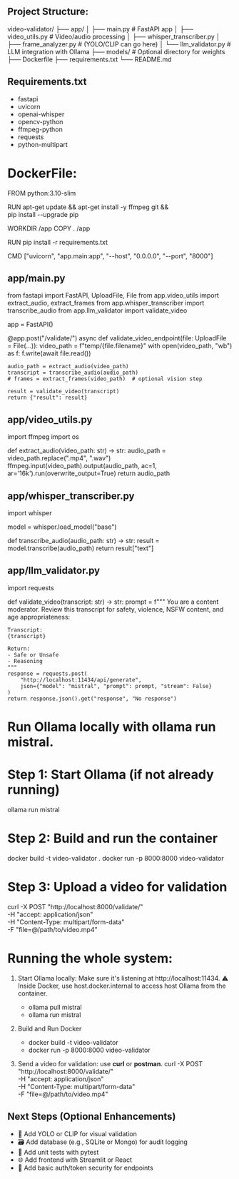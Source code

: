 ## Project Structure:
video-validator/
├── app/
│   ├── main.py              # FastAPI app
│   ├── video_utils.py       # Video/audio processing
│   ├── whisper_transcriber.py
│   ├── frame_analyzer.py    # (YOLO/CLIP can go here)
│   └── llm_validator.py     # LLM integration with Ollama
├── models/                  # Optional directory for weights
├── Dockerfile
├── requirements.txt
└── README.md


## Requirements.txt
  - fastapi
  - uvicorn
  - openai-whisper
  - opencv-python
  - ffmpeg-python
  - requests
  - python-multipart



# DockerFile:
FROM python:3.10-slim

RUN apt-get update && apt-get install -y ffmpeg git && \
    pip install --upgrade pip

WORKDIR /app
COPY . /app

RUN pip install -r requirements.txt

CMD ["uvicorn", "app.main:app", "--host", "0.0.0.0", "--port", "8000"]



## app/main.py
from fastapi import FastAPI, UploadFile, File
from app.video_utils import extract_audio, extract_frames
from app.whisper_transcriber import transcribe_audio
from app.llm_validator import validate_video

app = FastAPI()

@app.post("/validate/")
async def validate_video_endpoint(file: UploadFile = File(...)):
    video_path = f"temp/{file.filename}"
    with open(video_path, "wb") as f:
        f.write(await file.read())

    audio_path = extract_audio(video_path)
    transcript = transcribe_audio(audio_path)
    # frames = extract_frames(video_path)  # optional vision step

    result = validate_video(transcript)
    return {"result": result}

## app/video_utils.py
import ffmpeg
import os

def extract_audio(video_path: str) -> str:
    audio_path = video_path.replace(".mp4", ".wav")
    ffmpeg.input(video_path).output(audio_path, ac=1, ar='16k').run(overwrite_output=True)
    return audio_path

## app/whisper_transcriber.py
import whisper

model = whisper.load_model("base")

def transcribe_audio(audio_path: str) -> str:
    result = model.transcribe(audio_path)
    return result["text"]


## app/llm_validator.py
import requests

def validate_video(transcript: str) -> str:
    prompt = f"""
    You are a content moderator. Review this transcript for safety, violence, NSFW content, and age appropriateness:
    
    Transcript:
    {transcript}
    
    Return:
    - Safe or Unsafe
    - Reasoning
    """
    response = requests.post(
        "http://localhost:11434/api/generate",
        json={"model": "mistral", "prompt": prompt, "stream": False}
    )
    return response.json().get("response", "No response")


#  Run Ollama locally with ollama run mistral.

# Step 1: Start Ollama (if not already running)
ollama run mistral

# Step 2: Build and run the container
docker build -t video-validator .
docker run -p 8000:8000 video-validator

# Step 3: Upload a video for validation
curl -X POST "http://localhost:8000/validate/" \
  -H  "accept: application/json" \
  -H  "Content-Type: multipart/form-data" \
  -F "file=@/path/to/video.mp4"



# Running the whole system:
1. Start Ollama locally: Make sure it's listening at http://localhost:11434. ⚠️ Inside Docker, use host.docker.internal to access host Ollama from the container.
   - ollama pull mistral
   - ollama run mistral

2. Build and Run Docker
   - docker build -t video-validator
   - docker run -p 8000:8000 video-validator
  
3. Send a video for validation: use **curl** or **postman**.
   curl -X POST "http://localhost:8000/validate/" \
  -H "accept: application/json" \
  -H "Content-Type: multipart/form-data" \
  -F "file=@/path/to/video.mp4"


## Next Steps (Optional Enhancements)
  - 🧠 Add YOLO or CLIP for visual validation
  - 🗃️ Add database (e.g., SQLite or Mongo) for audit logging
  - 🧪 Add unit tests with pytest
  - 🌐 Add frontend with Streamlit or React
  - 🔐 Add basic auth/token security for endpoints
